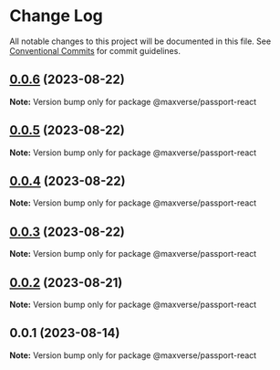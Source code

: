 # Change Log

All notable changes to this project will be documented in this file.
See [Conventional Commits](https://conventionalcommits.org) for commit guidelines.

## [0.0.6](https://github.com/maxverse-dev/maxverse-web-sdk/compare/@maxverse/passport-react@0.0.5...@maxverse/passport-react@0.0.6) (2023-08-22)

**Note:** Version bump only for package @maxverse/passport-react





## [0.0.5](https://github.com/maxverse-dev/maxverse-web-sdk/compare/@maxverse/passport-react@0.0.4...@maxverse/passport-react@0.0.5) (2023-08-22)

**Note:** Version bump only for package @maxverse/passport-react





## [0.0.4](https://github.com/maxverse-dev/maxverse-web-sdk/compare/@maxverse/passport-react@0.0.3...@maxverse/passport-react@0.0.4) (2023-08-22)

**Note:** Version bump only for package @maxverse/passport-react





## [0.0.3](https://github.com/maxverse-dev/maxverse-web-sdk/compare/@maxverse/passport-react@0.0.2...@maxverse/passport-react@0.0.3) (2023-08-22)

**Note:** Version bump only for package @maxverse/passport-react





## [0.0.2](https://github.com/maxverse-dev/maxverse-web-sdk/compare/@maxverse/passport-react@0.0.1...@maxverse/passport-react@0.0.2) (2023-08-21)

**Note:** Version bump only for package @maxverse/passport-react





## 0.0.1 (2023-08-14)

**Note:** Version bump only for package @maxverse/passport-react
